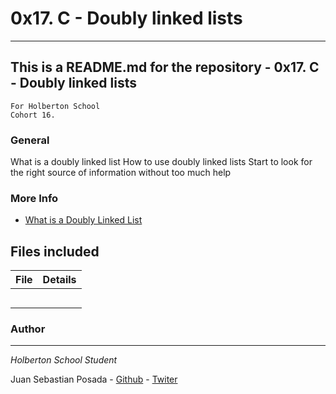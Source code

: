 # 0x17. C - Doubly linked lists
***
## This is a README.md for the repository - 0x17. C - Doubly linked lists
```
For Holberton School
Cohort 16.
```
### General
What is a doubly linked list
How to use doubly linked lists
Start to look for the right source of information without too much help

### More Info
* [What is a Doubly Linked List](https://www.youtube.com/watch?v=k0pjD12bzP0)


## Files included

| File                 | Details                                    |
|--------------------- | ------------------------------------------ |
| [](./a) |            |
| [](./b) |	                     |
| [](./c) |		             |
| [](./)  |	   		     |
| [](./)  |			     |

### Author
***
*Holberton School Student*

Juan Sebastian Posada  - [Github](https://github.com/Juansepo13) - [Twiter](https://twitter.com/@JuanSeb35904130)